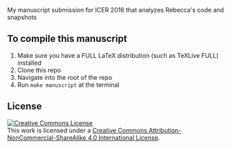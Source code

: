 My manuscript submission for ICER 2016 that analyzes Rebecca's code and snapshots

## To compile this manuscript

1. Make sure you have a FULL LaTeX distribution (such as TeXLive FULL) installed
2. Clone this repo
3. Navigate into the root of the repo
4. Run `make manuscript` at the terminal

## License

<a rel="license" href="http://creativecommons.org/licenses/by-nc-sa/4.0/"><img alt="Creative Commons License" style="border-width:0" src="https://i.creativecommons.org/l/by-nc-sa/4.0/88x31.png" /></a><br />This work is licensed under a <a rel="license" href="http://creativecommons.org/licenses/by-nc-sa/4.0/">Creative Commons Attribution-NonCommercial-ShareAlike 4.0 International License</a>.
